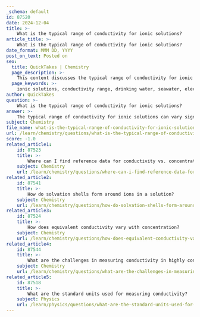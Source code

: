 ```yaml
---
_schema: default
id: 87520
date: 2024-12-04
title: >-
    What is the typical range of conductivity for ionic solutions?
article_title: >-
    What is the typical range of conductivity for ionic solutions?
date_format: MMM DD, YYYY
post_on_text: Posted on
seo:
  title: QuickTakes | Chemistry
  page_description: >-
    This content discusses the typical range of conductivity for ionic solutions, influenced by ion concentration, types of ions, and their applications in systems like electrochemical cells.
  page_keywords: >-
    ionic solutions, conductivity range, drinking water, seawater, electrochemical cells, strong electrolytes, NaCl, ion concentration, ion mobility, conductivity values
author: QuickTakes
question: >-
    What is the typical range of conductivity for ionic solutions?
answer: >-
    The typical range of conductivity for ionic solutions can vary significantly depending on the concentration and type of ions present. For example, typical drinking water has a conductivity range of approximately 200-800 μS/cm, while seawater exhibits much higher conductivity, around 50 mS/cm (or 0.05 S/cm). \n\nIn more controlled settings, ionic conductivity is often recommended to be between $10^{-3}$ and $10^{-1}$ S/cm for optimal performance in applications such as separators in electrochemical cells. Additionally, certified standard solutions can have conductivity values ranging from 5 to 200,000 µS/cm, depending on the desired accuracy and specific application.\n\nOverall, the conductivity of ionic solutions is influenced by various factors, including the concentration of ions, the type of ions present, and their mobility. Strong electrolytes, such as NaCl, typically exhibit higher conductivity due to their complete dissociation into ions in solution.
subject: Chemistry
file_name: what-is-the-typical-range-of-conductivity-for-ionic-solutions.md
url: /learn/chemistry/questions/what-is-the-typical-range-of-conductivity-for-ionic-solutions
score: -1.0
related_article1:
    id: 87523
    title: >-
        Where can I find reference data for conductivity vs. concentration?
    subject: Chemistry
    url: /learn/chemistry/questions/where-can-i-find-reference-data-for-conductivity-vs-concentration
related_article2:
    id: 87541
    title: >-
        How do solvation shells form around ions in a solution?
    subject: Chemistry
    url: /learn/chemistry/questions/how-do-solvation-shells-form-around-ions-in-a-solution
related_article3:
    id: 87524
    title: >-
        How does equivalent conductivity vary with concentration?
    subject: Chemistry
    url: /learn/chemistry/questions/how-does-equivalent-conductivity-vary-with-concentration
related_article4:
    id: 87544
    title: >-
        What are the challenges in measuring conductivity in highly concentrated solutions?
    subject: Chemistry
    url: /learn/chemistry/questions/what-are-the-challenges-in-measuring-conductivity-in-highly-concentrated-solutions
related_article5:
    id: 87518
    title: >-
        What are the standard units used for measuring conductivity?
    subject: Physics
    url: /learn/physics/questions/what-are-the-standard-units-used-for-measuring-conductivity
---
```


&nbsp;
